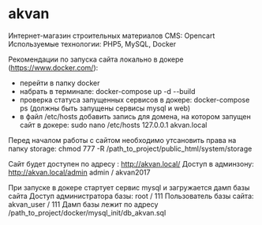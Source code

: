 # akvan

Интернет-магазин строительных материалов
CMS: Opencart
Используемые технологии: PHP5, MySQL, Docker

Рекомендации по запуска сайта локально в докере (https://www.docker.com/):
- перейти в папку docker
- набрать в терминале: docker-compose up -d --build
- проверка статуса запущенных сервисов в докере: docker-compose ps (должны быть запущены сервисы mysql и web)
- в файл /etc/hosts добавить запись для домена, на котором запущен сайт в докере:
sudo nano /etc/hosts
127.0.0.1 akvan.local

Перед началом работы с сайтом необходимо утсановить права на папку storage:
chmod 777 -R /path_to_project/public_html/system/storage

Сайт будет доступен по адресу : http://akvan.local/
Доступ в админзону: http://akvan.local/admin
admin / akvan2017

При запуске в докере стартует сервис mysql и загружается дамп базы сайта
Доступ администратора базы: root / 111
Пользователь базы сайта: akvan_user / 111
Дамп базы лежит по адресу /path_to_project/docker/mysql_init/db_akvan.sql
